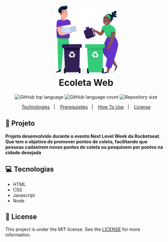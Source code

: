<h1 align="center">
   <img  width="200px" alt="ecoleta image" src="public/assets/image-github.png"/>
    <br>
    Ecoleta Web
</h1>

<p align="center">
  <img alt="GitHub top language" src="https://img.shields.io/github/languages/top/pedromartinscap/ecoleta">
  
  <img alt="GitHub language count" src="https://img.shields.io/github/languages/count/pedromartinscap/ecoleta">
     
  <img alt="Repository size" src="https://img.shields.io/github/repo-size/pedromartinscap/ecoleta">

</p>

<p align="center">
  <a href="#Tecnologias">Technologies</a>&nbsp;&nbsp;&nbsp;|&nbsp;&nbsp;&nbsp;
  <a href="#warning-prerequisites">Prerequisites</a>&nbsp;&nbsp;&nbsp;|&nbsp;&nbsp;&nbsp;
  <a href="#information_source-how-to-use">How To Use</a>&nbsp;&nbsp;&nbsp;|&nbsp;&nbsp;&nbsp;
  <a href="#memo-license">License</a>
</p>

## :green_book: Projeto

<h4> Projeto desenvolvido durante o evento Next Level Week da Rocketseat. Que tem o objetivo de promover pontos de coleta, facilitando que pessoas cadastrem novos pontos de coleta ou pesquisem por pontos na cidade desejada </h4>

## :computer: Tecnologias

- HTML
- CSS
- Javascript
- Node

## :memo: License
This project is under the MIT license. See the [LICENSE](https://github.com/lukemorales/nubank-react-native/blob/master/LICENSE) for more information.